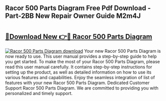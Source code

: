 ## Racor 500 Parts Diagram Free Pdf Download - Part-2BB New Repair Owner Guide M2m4J

# <h2><a href="http://dft31v.blite.top/?on=Racor+500+Parts+Diagram">🔗Download New 👉🔴 Racor 500 Parts Diagram</a></h2>

[![Racor 500 Parts Diagram download](https://i.imgur.com/lujVjoI.png)](http://dft31v.blite.top/?on=Racor+500+Parts+Diagram)
Your new Racor 500 Parts Diagram is now ready to use. This user manual provides a step-by-step guide to help you get started. To make the most of your Racor 500 Parts Diagram, please read this user manual carefully. It contains step-by-step instructions for setting up the product, as well as detailed information on how to use its various features and capabilities. Enjoy the seamless integration of list of features with your new Racor 500 Parts Diagram. Dedicated Customer Support Racor 500 Parts Diagram. We are committed to providing you with personalized and timely support.
